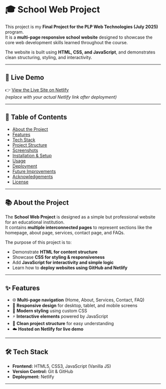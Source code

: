 # 🎓 School Web Project  

This project is my **Final Project for the PLP Web Technologies (July 2025)** program.  
It is a **multi-page responsive school website** designed to showcase the core web development skills learned throughout the course.  

The website is built using **HTML, CSS, and JavaScript**, and demonstrates clean structuring, styling, and interactivity.  

---

## 🚀 Live Demo  

👉 [View the Live Site on Netlify](https://maaimahiuboys.netlify.app/)  
*(replace with your actual Netlify link after deployment)*  

---

## 📖 Table of Contents  
- [About the Project](#about-the-project)  
- [Features](#features)  
- [Tech Stack](#tech-stack)  
- [Project Structure](#project-structure)  
- [Screenshots](#screenshots)  
- [Installation & Setup](#installation--setup)  
- [Usage](#usage)  
- [Deployment](#deployment)  
- [Future Improvements](#future-improvements)  
- [Acknowledgements](#acknowledgements)  
- [License](#license)  

---

## 📚 About the Project  

The **School Web Project** is designed as a simple but professional website for an educational institution.  
It contains **multiple interconnected pages** to represent sections like the homepage, about page, services, contact page, and FAQs.  

The purpose of this project is to:  
- Demonstrate **HTML for content structure**  
- Showcase **CSS for styling & responsiveness**  
- Add **JavaScript for interactivity and simple logic**  
- Learn how to **deploy websites using GitHub and Netlify**  

---

## ✨ Features  

- 🌐 **Multi-page navigation** (Home, About, Services, Contact, FAQ)  
- 📱 **Responsive design** for desktop, tablet, and mobile screens  
- 🎨 **Modern styling** using custom CSS  
- ⚡ **Interactive elements** powered by JavaScript  
- 📄 **Clean project structure** for easy understanding  
- ☁️ **Hosted on Netlify for live demo**  

---

## 🛠️ Tech Stack  

- **Frontend:** HTML5, CSS3, JavaScript (Vanilla JS)  
- **Version Control:** Git & GitHub  
- **Deployment:** Netlify  

---

